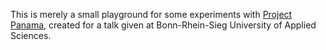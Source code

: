 This is merely a small playground for some experiments with [Project Panama](https://openjdk.java.net/projects/panama/), created for a talk given at Bonn-Rhein-Sieg University of Applied Sciences.
